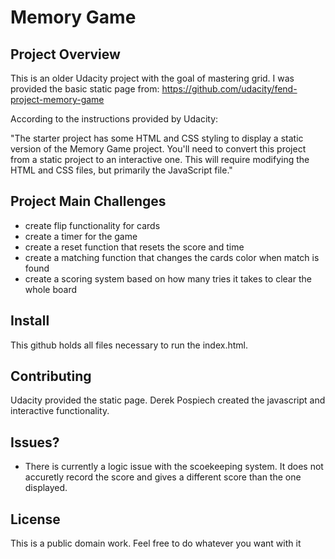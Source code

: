 # Memory Game

Project Overview
------------

This is an older Udacity project with the goal of mastering grid. I was provided the basic static page from: https://github.com/udacity/fend-project-memory-game

According to the instructions provided by Udacity:

"The starter project has some HTML and CSS styling to display a static version of the Memory Game project. You'll need to convert this project from a static project to an interactive one. This will require modifying the HTML and CSS files, but primarily the JavaScript file."

Project Main Challenges
------------

* create flip functionality for cards
* create a timer for the game
* create a reset function that resets the score and time
* create a matching function that changes the cards color when match is found
* create a scoring system based on how many tries it takes to clear the whole board

Install
--------
This github holds all files necessary to run the index.html. 

Contributing
------------
Udacity provided the static page. Derek Pospiech created the javascript and interactive functionality.

Issues?
------------
* There is currently a logic issue with the scoekeeping system. It does not accuretly record the score and gives a different score than the one displayed.

License
---------
This is a public domain work. Feel free to do whatever you want with it
